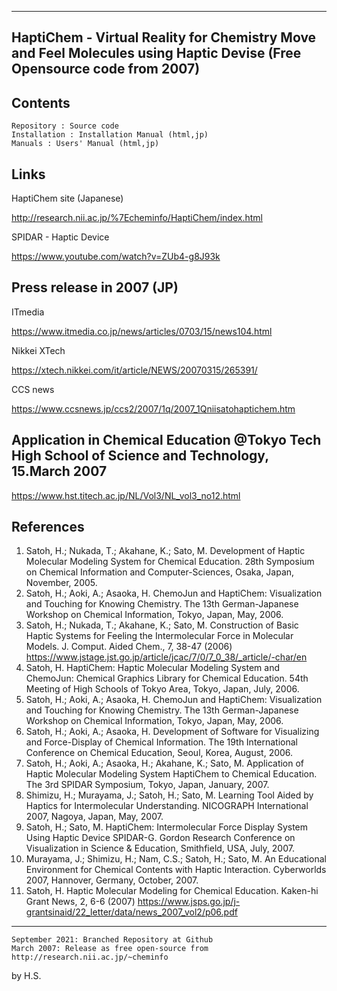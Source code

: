 ------------------------
HaptiChem - Virtual Reality for Chemistry 
 Move and Feel Molecules using Haptic Devise (Free Opensource code from 2007)
------------------------

Contents
------------------------
	Repository : Source code
	Installation : Installation Manual (html,jp)
	Manuals : Users' Manual (html,jp)

Links
------------------------
HaptiChem site (Japanese)

http://research.nii.ac.jp/%7Echeminfo/HaptiChem/index.html

SPIDAR - Haptic Device

https://www.youtube.com/watch?v=ZUb4-g8J93k


Press release in 2007 (JP)
-----------------------
ITmedia

https://www.itmedia.co.jp/news/articles/0703/15/news104.html

Nikkei XTech

https://xtech.nikkei.com/it/article/NEWS/20070315/265391/

CCS news

https://www.ccsnews.jp/ccs2/2007/1q/2007_1Qniisatohaptichem.htm


Application in Chemical Education 
@Tokyo Tech High School of Science and Technology, 15.March 2007
------------------------
https://www.hst.titech.ac.jp/NL/Vol3/NL_vol3_no12.html

References
------------------------
1. Satoh, H.; Nukada, T.; Akahane, K.; Sato, M. Development of Haptic Molecular Modeling System for Chemical Education. 28th Symposium on Chemical Information and Computer-Sciences, Osaka, Japan, November, 2005.
2. Satoh, H.; Aoki, A.; Asaoka, H. ChemoJun and HaptiChem: Visualization and Touching for Knowing Chemistry. The 13th German-Japanese Workshop on Chemical Information, Tokyo, Japan, May, 2006.
3. Satoh, H.; Nukada, T.; Akahane, K.; Sato, M. Construction of Basic Haptic Systems for Feeling the Intermolecular Force in Molecular Models. J. Comput. Aided Chem., 7, 38-47 (2006) https://www.jstage.jst.go.jp/article/jcac/7/0/7_0_38/_article/-char/en
4. Satoh, H. HaptiChem: Haptic Molecular Modeling System and ChemoJun: Chemical Graphics Library for Chemical Education. 54th Meeting of High Schools of Tokyo Area, Tokyo, Japan, July, 2006.
5. Satoh, H.; Aoki, A.; Asaoka, H. ChemoJun and HaptiChem: Visualization and Touching for Knowing Chemistry. The 13th German-Japanese Workshop on Chemical Information, Tokyo, Japan, May, 2006.
6. Satoh, H.; Aoki, A.; Asaoka, H. Development of Software for Visualizing and Force-Display of Chemical Information. The 19th International Conference on Chemical Education, Seoul, Korea, August, 2006.
7. Satoh, H.; Aoki, A.; Asaoka, H.; Akahane, K.; Sato, M. Application of Haptic Molecular Modeling System HaptiChem to Chemical Education. The 3rd SPIDAR Symposium, Tokyo, Japan, January, 2007.
8. Shimizu, H.; Murayama, J.; Satoh, H.; Sato, M. Learning Tool Aided by Haptics for Intermolecular Understanding. NICOGRAPH International 2007, Nagoya, Japan, May, 2007.
9. Satoh, H.; Sato, M. HaptiChem: Intermolecular Force Display System Using Haptic Device SPIDAR-G. Gordon Research Conference on Visualization in Science & Education, Smithfield, USA, July, 2007.
10. Murayama, J.; Shimizu, H.; Nam, C.S.; Satoh, H.; Sato, M. An Educational Environment for Chemical Contents with Haptic Interaction. Cyberworlds 2007, Hannover, Germany, October, 2007.
11. Satoh, H. Haptic Molecular Modeling for Chemical Education. Kaken-hi Grant News, 2, 6-6 (2007) https://www.jsps.go.jp/j-grantsinaid/22_letter/data/news_2007_vol2/p06.pdf

**********

	September 2021: Branched Repository at Github
	March 2007: Release as free open-source from http://research.nii.ac.jp/~cheminfo

by H.S.
